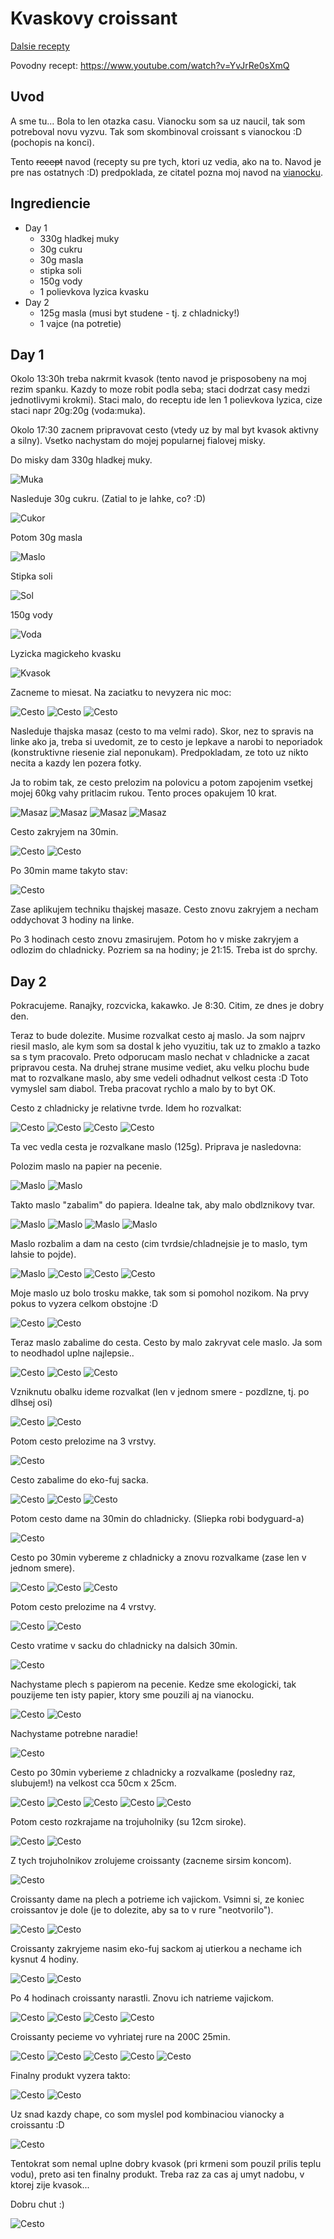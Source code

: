 # Kvaskovy croissant

[Dalsie recepty](index.md)

Povodny recept: https://www.youtube.com/watch?v=YvJrRe0sXmQ

## Uvod

A sme tu... Bola to len otazka casu. Vianocku som sa uz naucil, tak som potreboval novu vyzvu. Tak som skombinoval croissant s vianockou :D (pochopis na konci).

Tento ~~recept~~ navod (recepty su pre tych, ktori uz vedia, ako na to. Navod je pre nas ostatnych :D) predpoklada, ze citatel pozna moj navod na [vianocku](vianocka.md).

## Ingrediencie

* Day 1
    * 330g hladkej muky
    * 30g cukru
    * 30g masla
    * stipka soli
    * 150g vody
    * 1 polievkova lyzica kvasku
* Day 2
    * 125g masla (musi byt studene - tj. z chladnicky!)
    * 1 vajce (na potretie)

## Day 1

Okolo 13:30h treba nakrmit kvasok (tento navod je prisposobeny na moj rezim spanku. Kazdy to moze robit podla seba; staci dodrzat casy medzi jednotlivymi krokmi). Staci malo, do receptu ide len 1 polievkova lyzica, cize staci napr 20g:20g (voda:muka).

Okolo 17:30 zacnem pripravovat cesto (vtedy uz by mal byt kvasok aktivny a silny). Vsetko nachystam do mojej popularnej fialovej misky.

Do misky dam 330g hladkej muky.

![Muka](croissant/croissant_1.jpg)

Nasleduje 30g cukru. (Zatial to je lahke, co? :D)

![Cukor](croissant/croissant_2.jpg)

Potom 30g masla

![Maslo](croissant/croissant_3.jpg)

Stipka soli

![Sol](vianocka/vianocka_20.jpg)

150g vody

![Voda](croissant/croissant_4.jpg)

Lyzicka magickeho kvasku

![Kvasok](croissant/croissant_5.jpg)

Zacneme to miesat. Na zaciatku to nevyzera nic moc:

![Cesto](croissant/croissant_6.jpg)
![Cesto](croissant/croissant_7.jpg)
![Cesto](croissant/croissant_8.jpg)

Nasleduje thajska masaz (cesto to ma velmi rado). Skor, nez to spravis na linke ako ja, treba si uvedomit, ze to cesto je lepkave a narobi to neporiadok (konstruktivne riesenie zial neponukam). Predpokladam, ze toto uz nikto necita a kazdy len pozera fotky.

Ja to robim tak, ze cesto prelozim na polovicu a potom zapojenim vsetkej mojej 60kg vahy pritlacim rukou. Tento proces opakujem 10 krat.

![Masaz](croissant/croissant_9.jpg)
![Masaz](croissant/croissant_10.jpg)
![Masaz](croissant/croissant_11.jpg)
![Masaz](croissant/croissant_12.jpg)

Cesto zakryjem na 30min.

![Cesto](croissant/croissant_13.jpg)
![Cesto](croissant/croissant_14.jpg)

Po 30min mame takyto stav:

![Cesto](croissant/croissant_15.jpg)

Zase aplikujem techniku thajskej masaze. Cesto znovu zakryjem a necham oddychovat 3 hodiny na linke.

Po 3 hodinach cesto znovu zmasirujem. Potom ho v miske zakryjem a odlozim do chladnicky. Pozriem sa na hodiny; je 21:15. Treba ist do sprchy.

## Day 2

Pokracujeme. Ranajky, rozcvicka, kakawko. Je 8:30. Citim, ze dnes je dobry den.

Teraz to bude dolezite. Musime rozvalkat cesto aj maslo. Ja som najprv riesil maslo, ale kym som sa dostal k jeho vyuzitiu, tak uz to zmaklo a tazko sa s tym pracovalo. Preto odporucam maslo nechat v chladnicke a zacat pripravou cesta. Na druhej strane musime vediet, aku velku plochu bude mat to rozvalkane maslo, aby sme vedeli odhadnut velkost cesta :D Toto vymyslel sam diabol. Treba pracovat rychlo a malo by to byt OK.

Cesto z chladnicky je relativne tvrde. Idem ho rozvalkat:

![Cesto](croissant/croissant_24.jpg)
![Cesto](croissant/croissant_25.jpg)
![Cesto](croissant/croissant_26.jpg)
![Cesto](croissant/croissant_27.jpg)

Ta vec vedla cesta je rozvalkane maslo (125g). Priprava je nasledovna:

Polozim maslo na papier na pecenie.

![Maslo](croissant/croissant_16.jpg)
![Maslo](croissant/croissant_18.jpg)

Takto maslo "zabalim" do papiera. Idealne tak, aby malo obdlznikovy tvar.

![Maslo](croissant/croissant_20.jpg)
![Maslo](croissant/croissant_21.jpg)
![Maslo](croissant/croissant_22.jpg)
![Maslo](croissant/croissant_23.jpg)

Maslo rozbalim a dam na cesto (cim tvrdsie/chladnejsie je to maslo, tym lahsie to pojde).

![Maslo](croissant/croissant_28.jpg)
![Cesto](croissant/croissant_26.jpg)
![Cesto](croissant/croissant_29.jpg)
![Cesto](croissant/croissant_30.jpg)

Moje maslo uz bolo trosku makke, tak som si pomohol nozikom. Na prvy pokus to vyzera celkom obstojne :D

![Cesto](croissant/croissant_31.jpg)
![Cesto](croissant/croissant_32.jpg)

Teraz maslo zabalime do cesta. Cesto by malo zakryvat cele maslo. Ja som to neodhadol uplne najlepsie..

![Cesto](croissant/croissant_33.jpg)
![Cesto](croissant/croissant_34.jpg)
![Cesto](croissant/croissant_35.jpg)

Vzniknutu obalku ideme rozvalkat (len v jednom smere - pozdlzne, tj. po dlhsej osi)

![Cesto](croissant/croissant_36.jpg)
![Cesto](croissant/croissant_37.jpg)

Potom cesto prelozime na 3 vrstvy.

![Cesto](croissant/croissant_38.jpg)

Cesto zabalime do eko-fuj sacka.

![Cesto](croissant/croissant_39.jpg)
![Cesto](croissant/croissant_40.jpg)
![Cesto](croissant/croissant_41.jpg)

Potom cesto dame na 30min do chladnicky. (Sliepka robi bodyguard-a)

![Cesto](croissant/croissant_42.jpg)

Cesto po 30min vybereme z chladnicky a znovu rozvalkame (zase len v jednom smere).

![Cesto](croissant/croissant_44.jpg)
![Cesto](croissant/croissant_45.jpg)
![Cesto](croissant/croissant_46.jpg)

Potom cesto prelozime na 4 vrstvy.

![Cesto](croissant/croissant_47.jpg)
![Cesto](croissant/croissant_48.jpg)

Cesto vratime v sacku do chladnicky na dalsich 30min.

![Cesto](croissant/croissant_49.jpg)

Nachystame plech s papierom na pecenie. Kedze sme ekologicki, tak pouzijeme ten isty papier, ktory sme pouzili aj na vianocku.

![Cesto](croissant/croissant_50.jpg)
![Cesto](croissant/croissant_51.jpg)

Nachystame potrebne naradie!

![Cesto](croissant/croissant_52.jpg)

Cesto po 30min vyberieme z chladnicky a rozvalkame (posledny raz, slubujem!) na velkost cca 50cm x 25cm.

![Cesto](croissant/croissant_53.jpg)
![Cesto](croissant/croissant_54.jpg)
![Cesto](croissant/croissant_55.jpg)
![Cesto](croissant/croissant_56.jpg)
![Cesto](croissant/croissant_57.jpg)

Potom cesto rozkrajame na trojuholniky (su 12cm siroke).

![Cesto](croissant/croissant_58.jpg)
![Cesto](croissant/croissant_59.jpg)

Z tych trojuholnikov zrolujeme croissanty (zacneme sirsim koncom).

![Cesto](croissant/croissant_60.jpg)

Croissanty dame na plech a potrieme ich vajickom. Vsimni si, ze koniec croissantov je dole (je to dolezite, aby sa to v rure "neotvorilo").

![Cesto](croissant/croissant_61.jpg)
![Cesto](croissant/croissant_62.jpg)

Croissanty zakryjeme nasim eko-fuj sackom aj utierkou a nechame ich kysnut 4 hodiny.

![Cesto](croissant/croissant_63.jpg)
![Cesto](croissant/croissant_64.jpg)

Po 4 hodinach croissanty narastli. Znovu ich natrieme vajickom.

![Cesto](croissant/croissant_78.jpg)
![Cesto](croissant/croissant_79.jpg)
![Cesto](croissant/croissant_80.jpg)
![Cesto](croissant/croissant_81.jpg)

Croissanty pecieme vo vyhriatej rure na 200C 25min.

![Cesto](croissant/croissant_82.jpg)
![Cesto](croissant/croissant_83.jpg)
![Cesto](croissant/croissant_84.jpg)
![Cesto](croissant/croissant_85.jpg)
![Cesto](croissant/croissant_86.jpg)

Finalny produkt vyzera takto:

![Cesto](croissant/croissant_87.jpg)
![Cesto](croissant/croissant_88.jpg)

Uz snad kazdy chape, co som myslel pod kombinaciou vianocky a croissantu :D

![Cesto](croissant/croissant_89.jpg)

Tentokrat som nemal uplne dobry kvasok (pri krmeni som pouzil prilis teplu vodu), preto asi ten finalny produkt. Treba raz za cas aj umyt nadobu, v ktorej zije kvasok...

Dobru chut :)

![Cesto](croissant/croissant_90.jpg)
